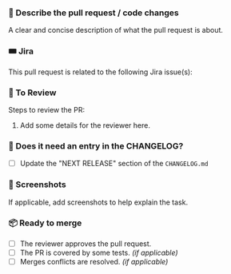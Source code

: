### 💬 Describe the pull request / code changes
A clear and concise description of what the pull request is about.

### 🎟️ Jira
This pull request is related to the following Jira issue(s):

### 🔢 To Review
Steps to review the PR:
1. Add some details for the reviewer here.

### 🔖 Does it need an entry in the CHANGELOG?
 - [ ] Update the "NEXT RELEASE" section of the `CHANGELOG.md`

### 📸 Screenshots
If applicable, add screenshots to help explain the task.

### 📦 Ready to merge
- [ ] The reviewer approves the pull request.
- [ ] The PR is covered by some tests. _(if applicable)_
- [ ] Merges conflicts are resolved. _(if applicable)_

[comment]: <> (Add others steps to review the PR if needed/applicable)
